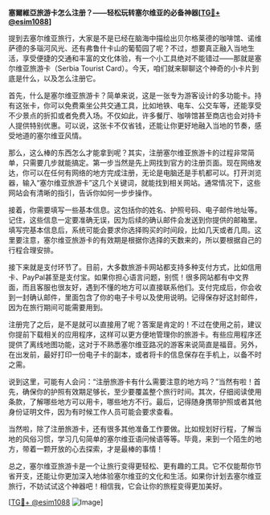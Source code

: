 **塞爾維亞旅游卡怎么注册？——轻松玩转塞尔维亚的必备神器[[TG💪+ @esim1088](https://t.me/s/esim1088)]**

提到去塞尔维亚旅行，大家是不是已经在脑海中描绘出贝尔格莱德的咖啡馆、诺维萨德的多瑙河风光、还有弗鲁什卡山的葡萄园了呢？不过，想要真正融入当地生活，享受便捷的交通和丰富的文化体验，有一个小工具绝对不能错过——那就是塞尔维亚旅游卡（Serbia Tourist Card）。今天，咱们就来聊聊这个神奇的小卡片到底是什么，以及怎么注册它。

首先，什么是塞尔维亚旅游卡？简单来说，这是一张专为游客设计的多功能卡。持有这张卡，你可以免费乘坐公共交通工具，比如地铁、电车、公交车等，还能享受不少景点的折扣或者免费入场。不仅如此，许多餐厅、咖啡馆甚至商店也会对持卡人提供特别优惠。可以说，这张卡不仅省钱，还能让你更好地融入当地的节奏，感受地道的塞尔维亚风情。

那么，这么棒的东西怎么才能拿到呢？其实，注册塞尔维亚旅游卡的过程非常简单，只需要几步就能搞定。第一步当然是先上网找到官方的注册页面。现在网络发达，你可以在任何有网络的地方完成注册，无论是电脑还是手机都可以。打开浏览器，输入“塞尔维亚旅游卡”这几个关键词，就能找到相关网站。通常情况下，这些网站会有清晰的指引，告诉你如何一步步操作。

接着，你需要填写一些基本信息。这包括你的姓名、护照号码、电子邮件地址等。记住，这些信息一定要准确无误，因为后续的确认邮件会发送到你提供的邮箱里。填写完基本信息后，系统可能会要求你选择购买的时间段，比如几天或者几周。这里要注意，塞尔维亚旅游卡的有效期是根据你选择的天数来的，所以要根据自己的行程合理安排。

接下来就是支付环节了。目前，大多数旅游卡网站都支持多种支付方式，比如信用卡、PayPal甚至是支付宝。如果你担心语言问题，别慌！很多网站都有中文界面，而且客服也很友好，遇到不懂的地方可以直接联系他们。支付完成后，你会收到一封确认邮件，里面包含了你的电子卡号以及使用说明。记得保存好这封邮件，因为在旅行期间可能需要用到。

注册完了之后，是不是就可以直接用了呢？答案是肯定的！不过在使用之前，建议你提前下载相关的应用程序，这样可以更方便地管理你的旅游卡。有些应用程序还提供了离线地图功能，这对于不熟悉塞尔维亚路况的游客来说简直是福音。另外，在出发前，最好打印一份电子卡的副本，或者将卡的信息保存在手机上，以备不时之需。

说到这里，可能有人会问：“注册旅游卡有什么需要注意的地方吗？”当然有啦！首先，确保你的护照有效期足够长，至少要覆盖整个旅行时间。其次，仔细阅读使用条款，了解哪些地方可以用卡，哪些地方不行。最后，记得随身携带护照或者其他身份证明文件，因为有时候工作人员可能会要求查看。

当然啦，除了注册旅游卡，还有很多其他准备工作要做。比如规划好行程，了解当地的风俗习惯，学习几句简单的塞尔维亚语问候语等等。毕竟，来到一个陌生的地方，带着一颗开放的心去探索，才是最棒的事情！

总之，塞尔维亚旅游卡是一个让旅行变得更轻松、更有趣的工具。它不仅能帮你节省开支，还能让你更加深入地体验塞尔维亚的文化和生活。如果你计划去塞尔维亚旅行，不妨试试这个神器吧！相信我，它会让你的旅程变得更加美好。

[[TG💪+ @esim1088](https://t.me/s/esim1088) ![Image](https://i.postimg.cc/4NQfJmqS/Snipaste-2025-05-13-00-14-12.png)]